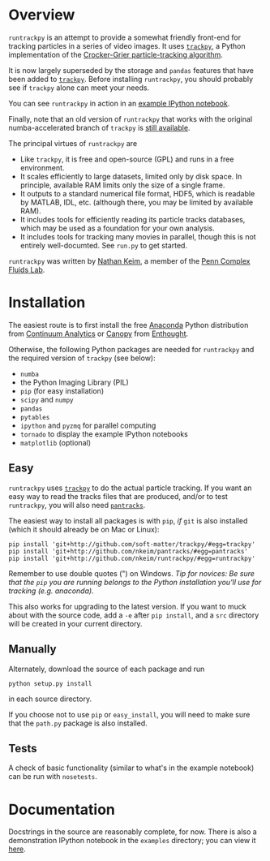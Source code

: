 # Overview

`runtrackpy` is an attempt to provide a somewhat friendly front-end for tracking particles in a series of video images. It uses [`trackpy`](http://github.com/soft-matter/trackpy/), a Python implementation of the [Crocker-Grier particle-tracking algorithm](http://dx.doi.org/10.1006/jcis.1996.0217). 

It is now largely superseded by the storage and `pandas` features that have been added to [`trackpy`](https://github.com/soft-matter/trackpy). Before installing `runtrackpy`, you should probably see if `trackpy` alone can meet your needs.

You can see `runtrackpy` in action in an [example IPython notebook](http://nbviewer.ipython.org/urls/raw.github.com/nkeim/runtrackpy/master/examples/basic-tracking-demo.ipynb).

Finally, note that an old version of `runtrackpy` that works with the original numba-accelerated branch of `trackpy` is [still available](https://github.com/nkeim/runtrackpy/tree/numba-trackpy).

The principal virtues of `runtrackpy` are

- Like `trackpy`, it is free and open-source (GPL) and runs in a free environment.
- It scales efficiently to large datasets, limited only by disk space. In principle, available RAM limits only the size of a single frame.
- It outputs to a standard numerical file format, HDF5, which is readable by MATLAB, IDL, etc. (although there, you may be limited by available RAM).
- It includes tools for efficiently reading its particle tracks databases, which may be used as a foundation for your own analysis.
- It includes tools for tracking many movies in parallel, though this is not entirely well-documted. See `run.py` to get started.

`runtrackpy` was written by [Nathan Keim](http://www.seas.upenn.edu/~nkeim/), a member of the [Penn Complex Fluids Lab](http://arratia.seas.upenn.edu).

# Installation

The easiest route is to first install the free [Anaconda](https://store.continuum.io/cshop/products/) Python distribution from [Continuum Analytics](http://continuum.io) or [Canopy](https://www.enthought.com/products/canopy/) from [Enthought](https://www.enthought.com). 

Otherwise, the following Python packages are needed for `runtrackpy` and the required version of `trackpy` (see below):

- `numba`
- the Python Imaging Library (PIL)
- `pip` (for easy installation)
- `scipy` and `numpy`
- `pandas`
- `pytables`
- `ipython` and `pyzmq` for parallel computing 
- `tornado` to display the example IPython notebooks
- `matplotlib` (optional)

## Easy

`runtrackpy` uses [`trackpy`](http://github.com/nkeim/trackpy/) to do the actual particle tracking. If you want an easy way to read the tracks files that are produced, and/or to test `runtrackpy`, you will also need [`pantracks`](http://github.com/nkeim/pantracks/).

The easiest way to install all packages is with `pip`, *if* `git` is also installed (which it should already be on Mac or Linux):

    pip install 'git+http://github.com/soft-matter/trackpy/#egg=trackpy'
    pip install 'git+http://github.com/nkeim/pantracks/#egg=pantracks'
    pip install 'git+http://github.com/nkeim/runtrackpy/#egg=runtrackpy'

Remember to use double quotes (") on Windows. *Tip for novices: Be sure that the `pip` you are running belongs to the Python installation you'll use for tracking (e.g. anaconda).*

This also works for upgrading to the latest version. If you want to muck about with the source code, add a `-e` after `pip install`, and a `src` directory will be created in your current directory.

## Manually

Alternately, download the source of each package and run

    python setup.py install

in each source directory.

If you choose not to use `pip` or `easy_install`, you will need to make sure that the `path.py` package is also installed. 

## Tests

A check of basic functionality (similar to what's in the example notebook) can be run with `nosetests`.

# Documentation

Docstrings in the source are reasonably complete, for now. There is also a demonstration IPython notebook in the `examples` directory; you can view it [here](http://nbviewer.ipython.org/urls/raw.github.com/nkeim/runtrackpy/master/examples/basic-tracking-demo.ipynb).
